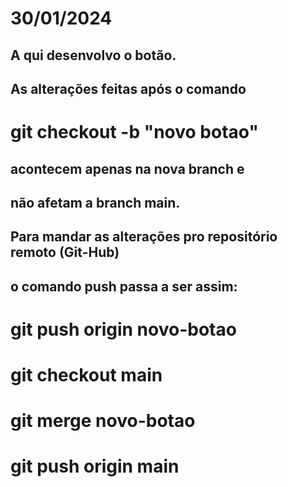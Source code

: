 # 30/01/2024

## A qui desenvolvo o botão.

## As alterações feitas após o comando
# git checkout -b "novo botao"
## acontecem apenas na nova branch e 
## não afetam a branch main.

## Para mandar as alterações pro repositório remoto (Git-Hub)
## o comando push passa a ser assim:
# git push origin novo-botao

# git checkout main
# git merge novo-botao
# git push origin main